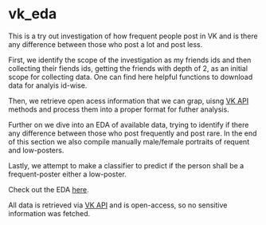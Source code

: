 # vk_eda
This is a try out investigation of how frequent people post in VK and is there any difference between those who post a lot and post less.


First, we identify the scope of the investigation as my friends ids and then collecting their fiends ids, getting the friends with depth of 2, as an initial scope for collecting data.
One can find here helpful functions to download data for analyis id-wise.

Then, we retrieve open acess information that we can grap, uisng [VK API](https://vk.com/dev/openapi) methods and process them into a proper format for futher analysis.

Further on we dive into an EDA of available data, trying to identify if there any difference between those who post frequently and post rare. In the end of this section we also compile manually male/female portraits of requent and low-posters.

Lastly, we attempt to make a classifier to predict if the person shall be a frequent-poster either a low-poster.

Check out the EDA [here](http://nbviewer.jupyter.org/github/maximkeremet/vk_eda/blob/master/vk_task_v3.ipynb).

All data is retrieved via [VK API](https://vk.com/dev/openapi) and is open-access, so no sensitive information was fetched.

